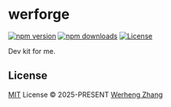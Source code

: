 # werforge

[![npm version][npm-version-src]][npm-version-href]
[![npm downloads][npm-downloads-src]][npm-downloads-href]
[![License][license-src]][license-href]

Dev kit for me.

## License

[MIT](./LICENSE) License © 2025-PRESENT [Werheng Zhang](https://github.com/werheng)

<!-- Badges -->

[npm-version-src]: https://img.shields.io/npm/v/werforge?style=flat&colorA=080f12&colorB=1fa669
[npm-version-href]: https://npmjs.com/package/werforge
[npm-downloads-src]: https://img.shields.io/npm/dm/werforge?style=flat&colorA=080f12&colorB=1fa669
[npm-downloads-href]: https://npmjs.com/package/werforge
[license-src]: https://img.shields.io/github/license/werheng/werforge.svg?style=flat&colorA=080f12&colorB=1fa669
[license-href]: https://github.com/werheng/werforge/blob/master/LICENSE

